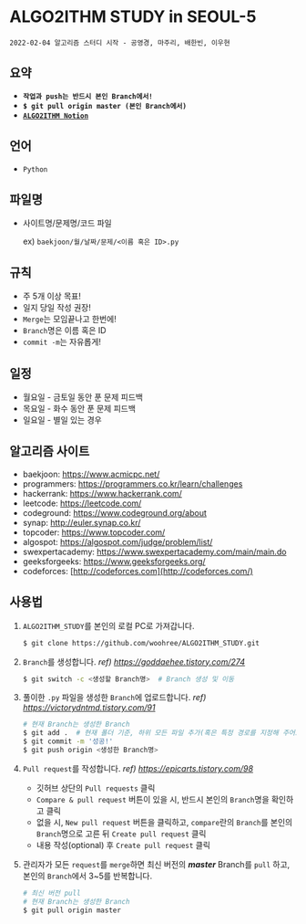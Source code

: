 # ALGO2ITHM STUDY in SEOUL-5

`2022-02-04 알고리즘 스터디 시작 - 공영경, 마주리, 배한빈, 이우현`

## 요약

- **`작업과 push는 반드시 본인 Branch에서!`**
- **`$ git pull origin master (본인 Branch에서)`**
- [**`ALGO2ITHM Notion`**](https://algo2ithm.notion.site/AlGO2ITHM_STUDY-c0ca1a1760fc441da038cf033f7e0b95)

## 언어

- `Python`

## 파일명

- 사이트명/문제명/코드 파일
  
  ex) `baekjoon/월/날짜/문제/<이름 혹은 ID>.py`

## 규칙

- 주 5개 이상 목표!
- 일지 당일 작성 권장!
- `Merge`는 모임끝나고 한번에!
- `Branch`명은 이름 혹은 ID
- `commit -m`는 자유롭게!

## 일정

- 월요일 - 금토일 동안 푼 문제 피드백
- 목요일 - 화수 동안 푼 문제 피드백
- 일요일 - 별일 있는 경우

## 알고리즘 사이트

- baekjoon: https://www.acmicpc.net/
- programmers: https://programmers.co.kr/learn/challenges
- hackerrank: https://www.hackerrank.com/
- leetcode: https://leetcode.com/
- codeground: https://www.codeground.org/about
- synap: http://euler.synap.co.kr/
- topcoder: https://www.topcoder.com/
- algospot: https://algospot.com/judge/problem/list/
- swexpertacademy: https://www.swexpertacademy.com/main/main.do
- geeksforgeeks: https://www.geeksforgeeks.org/
- codeforces: [http://codeforces.com](http://codeforces.com/)

## 사용법

1. `ALGO2ITHM_STUDY`를 본인의 로컬 PC로 가져갑니다.

   ```bash
   $ git clone https://github.com/woohree/ALGO2ITHM_STUDY.git
   ```

2. `Branch`를 생성합니다. *ref) https://goddaehee.tistory.com/274*

   ```bash
   $ git switch -c <생성할 Branch명>  # Branch 생성 및 이동
   ```
   
3. 풀이한 `.py` 파일을 생성한 `Branch`에 업로드합니다. *ref) https://victorydntmd.tistory.com/91*

   ```bash
   # 현재 Branch는 생성한 Branch
   $ git add .  # 현재 폴더 기준, 하위 모든 파일 추가(혹은 특정 경로를 지정해 주어도 무방)
   $ git commit -m '성공!'
   $ git push origin <생성한 Branch명>
   ```

4. `Pull request`를 작성합니다. *ref) https://epicarts.tistory.com/98*

   - 깃허브 상단의 `Pull requests` 클릭
   - `Compare & pull request` 버튼이 있을 시, 반드시 본인의 `Branch`명을 확인하고 클릭
   - 없을 시, `New pull request` 버튼을 클릭하고, `compare`란의 `Branch`를 본인의 `Branch`명으로 고른 뒤 `Create pull request` 클릭
   - 내용 작성(optional) 후 `Create pull request` 클릭

5. 관리자가 모든 `request`를 `merge`하면 최신 버전의 ***master*** Branch를 `pull` 하고, 본인의 `Branch`에서 3~5를 반복합니다.

   ```bash
   # 최신 버전 pull
   # 현재 Branch는 생성한 Branch
   $ git pull origin master
   ```

